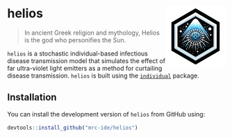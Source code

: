 
<!-- README.md is generated from README.Rmd. Please edit that file -->

# helios <img src='images/helios_hex.png' align="right" height="139" />

<!-- badges: start -->
<!-- badges: end -->

> In ancient Greek religion and mythology, Helios is the god who
> personifies the Sun.

`helios` is a stochastic individual-based infectious disease
transmission model that simulates the effect of far ultra-violet light
emitters as a method for curtailing disease transmission. `helios` is
built using the [`individual`](https://github.com/mrc-ide/individual)
package.

## Installation

You can install the development version of `helios` from GitHub using:

``` r
devtools::install_github("mrc-ide/helios")
```
